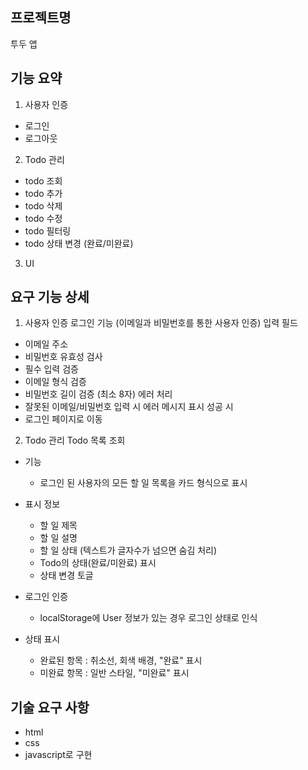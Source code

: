 ## 프로젝트명

투두 앱


## 기능 요약

1. 사용자 인증
  - 로그인
  - 로그아웃
2. Todo 관리
  - todo 조회
  - todo 추가
  - todo 삭제
  - todo 수정
  - todo 필터링
  - todo 상태 변경 (완료/미완료)

3. UI


## 요구 기능 상세

1. 사용자 인증
  로그인 기능 (이메일과 비밀번호를 통한 사용자 인증)
  입력 필드
  - 이메일 주소
  - 비밀번호
  유효성 검사
  - 필수 입력 검증
  - 이메일 형식 검증
  - 비밀번호 길이 검증 (최소 8자)
  에러 처리
  - 잘못된 이메일/비밀번호 입력 시 에러 메시지 표시
  성공 시
  - 로그인 페이지로 이동

2. Todo 관리
  Todo 목록 조회
  - 기능
    - 로그인 된 사용자의 모든 할 일 목록을 카드 형식으로 표시
  - 표시 정보
    - 할 일 제목
    - 할 일 설명
    - 할 일 상태 (텍스트가 글자수가 넘으면 숨김 처리)
    - Todo의 상태(완료/미완료) 표시
    - 상태 변경 토글
  - 로그인 인증
    - localStorage에 User 정보가 있는 경우 로그인 상태로 인식

  - 상태 표시
    - 완료된 항목 : 취소선, 회색 배경, "완료" 표시
    - 미완료 항목 : 일반 스타일, "미완료" 표시
    
## 기술 요구 사항
- html
- css
- javascript로 구현
